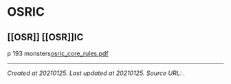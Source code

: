 # OSRIC
 [[OSR]] [[OSR]]IC 
---



p 193 monsters[osric\_core\_rules.pdf](./resources/202101251050_OSRIC.resources/osric_core_rules.pdf)

---

_Created at 20210125._
_Last updated at 20210125._
_Source URL: [](https://osricrpg.com/files/osric_core_rules.pdf)._



